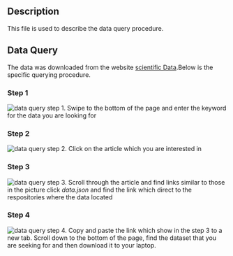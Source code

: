 ## Description 
This file is used to describe the data query procedure.
## Data Query
The data was downloaded from the website [scientific Data](https://www.nature.com/sdata/).Below is the specific querying procedure.
### Step 1
![data query step 1.](step1.jpg) 
Swipe to the bottom of the page and enter the keyword for the data you are looking for

### Step 2
![data query step 2.](step2.jpg)
Click on the article which you are interested in

### Step 3
![data query step 3.](step3.jpg)
Scroll through the article and find links similar to those in the picture
click *data.json* and find the link which direct to the respositories where the data located

### Step 4
![data query step 4.](step4.jpg)
Copy and paste the link which show in the step 3 to a new tab. Scroll down to the bottom of the page, find the dataset that you are seeking for and then download it to your laptop.
